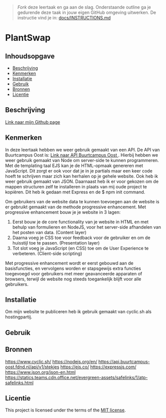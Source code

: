 > _Fork_ deze leertaak en ga aan de slag. Onderstaande outline ga je gedurende deze taak in jouw eigen GitHub omgeving uitwerken. De instructie vind je in: [docs/INSTRUCTIONS.md](docs/INSTRUCTIONS.md)

# PlantSwap

<!-- Geef je project een titel en schrijf in één zin wat het is -->

## Inhoudsopgave

* [Beschrijving](#beschrijving)
* [Kenmerken](#kenmerken)
* [Installatie](#installatie)
* [Gebruik](#gebruik)
* [Bronnen](#bronnen)
* [Licentie](#licentie)

## Beschrijving

<!-- In de Beschrijving staat hoe je project er uit ziet, hoe het werkt en wat je er mee kan. -->


<!-- Voeg een mooie poster visual toe 📸 -->


<!-- Voeg een link toe naar Github Pages 🌐-->
[Link naar mijn Github page ](https://github.com/joelle78/the-web-is-for-everyone-interactive-functionality)

## Kenmerken

<!-- Bij Kenmerken staat welke technieken zijn gebruikt en hoe. Wat is de HTML structuur? Wat zijn de belangrijkste dingen in CSS? Wat is er met Javascript gedaan en hoe? Misschien heb je een framwork of library gebruikt? -->
In deze leertaak hebben we weer gebruik gemaakt van een API. De API van Buurtcampus Oost
is: [Link naar API Buurtcampus Oost ](https://api.buurtcampus-oost.fdnd.nl/api/v1/stekjes). Hierbij hebben we weer
gebruik gemaakt van Node om server-side te kunnen programmeren. Met de templating taal EJS kan je de HTML-opmaak
genereren met JavaScript. Dit zorgt er ook voor dat je in je partials maar een keer code hoeft te schrijven maar zich
kan herhalen op je gehele website. Ook heb ik weer gebruik gemaakt van JSON. Daarnaast heb ik er voor gekozen om de
mappen structuren zelf te installeren in plaats van mij oude project te kopiëren. Dit heb ik gedaan met Express en de $
npm init command.

Om gebruikers van de website data te kunnen toevoegen aan de website is er gebruikt gemaakt van de methode progressive
enhancement. Met progressive enhancement bouw je je website in 3 lagen:

1. Eerst bouw je de core functionality van je website in HTML en met behulp van formulieren en NodeJS, voor het
   server-side afhandelen van het posten van data. (Content layer)
2. Daarna voeg je CSS toe voor feedback voor de gebruiker en om de huisstijl toe te passen. (Presentation layer)
3. Tot slot voeg je JavaScript (en CSS) toe om de User Experience te verbeteren. (Client-side scripting)

Met progressive enhancement wordt er eerst gebouwd aan de basisfuncties, en vervolgens worden er stapsgewijs extra
functies toegevoegd voor gebruikers met meer geavanceerde apparaten of browsers, terwijl de website nog steeds
toegankelijk blijft voor alle gebruikers.

## Installatie

Om mijn website te publiceren heb ik gebruik gemaakt van cyclic.sh als hostingpartij.

## Gebruik

## Bronnen

https://www.cyclic.sh/
https://nodejs.org/en/
https://api.buurtcampus-oost.fdnd.nl/api/v1/stekjes
https://ejs.co/
https://expressjs.com/
https://www.json.org/json-en.html
https://statics.teams.cdn.office.net/evergreen-assets/safelinks/1/atp-safelinks.html

## Licentie

This project is licensed under the terms of the [MIT license](./LICENSE).

